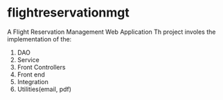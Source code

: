 # flightreservationmgt
A Flight Reservation Management Web Application
Th project involes the implementation of the:
1. DAO
2. Service
3. Front Controllers
4. Front end
5. Integration
6. Utilities(email, pdf)
